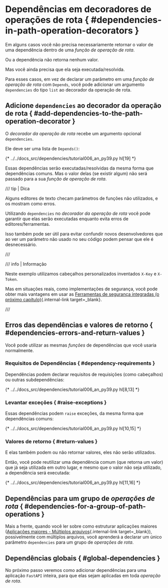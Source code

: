 # Dependências em decoradores de operações de rota { #dependencies-in-path-operation-decorators }

Em alguns casos você não precisa necessariamente retornar o valor de uma dependência dentro de uma *função de operação de rota*.

Ou a dependência não retorna nenhum valor.

Mas você ainda precisa que ela seja executada/resolvida.

Para esses casos, em vez de declarar um parâmetro em uma *função de operação de rota* com `Depends`, você pode adicionar um argumento `dependencies` do tipo `list` ao decorador da operação de rota.

## Adicione `dependencies` ao decorador da operação de rota { #add-dependencies-to-the-path-operation-decorator }

O *decorador da operação de rota* recebe um argumento opcional `dependencies`.

Ele deve ser uma lista de `Depends()`:

{* ../../docs_src/dependencies/tutorial006_an_py39.py hl[19] *}

Essas dependências serão executadas/resolvidas da mesma forma que dependências comuns. Mas o valor delas (se existir algum) não será passado para a sua *função de operação de rota*.

/// tip | Dica

Alguns editores de texto checam parâmetros de funções não utilizados, e os mostram como erros.

Utilizando `dependencies` no *decorador da operação de rota* você pode garantir que elas serão executadas enquanto evita erros de editores/ferramentas.

Isso também pode ser útil para evitar confundir novos desenvolvedores que ao ver um parâmetro não usado no seu código podem pensar que ele é desnecessário.

///

/// info | Informação

Neste exemplo utilizamos cabeçalhos personalizados inventados `X-Key` e `X-Token`.

Mas em situações reais, como implementações de segurança, você pode obter mais vantagens em usar as [Ferramentas de segurança integradas (o próximo capítulo)](../security/index.md){.internal-link target=_blank}.

///

## Erros das dependências e valores de retorno { #dependencies-errors-and-return-values }

Você pode utilizar as mesmas *funções* de dependências que você usaria normalmente.

### Requisitos de Dependências { #dependency-requirements }

Dependências podem declarar requisitos de requisições (como cabeçalhos) ou outras subdependências:

{* ../../docs_src/dependencies/tutorial006_an_py39.py hl[8,13] *}

### Levantar exceções { #raise-exceptions }

Essas dependências podem `raise` exceções, da mesma forma que dependências comuns:

{* ../../docs_src/dependencies/tutorial006_an_py39.py hl[10,15] *}

### Valores de retorno { #return-values }

E elas também podem ou não retornar valores, eles não serão utilizados.

Então, você pode reutilizar uma dependência comum (que retorna um valor) que já seja utilizada em outro lugar, e mesmo que o valor não seja utilizado, a dependência será executada:

{* ../../docs_src/dependencies/tutorial006_an_py39.py hl[11,16] *}

## Dependências para um grupo de *operações de rota* { #dependencies-for-a-group-of-path-operations }

Mais a frente, quando você ler sobre como estruturar aplicações maiores ([Aplicações maiores - Múltiplos arquivos](../../tutorial/bigger-applications.md){.internal-link target=_blank}), possivelmente com múltiplos arquivos, você aprenderá a declarar um único parâmetro `dependencies` para um grupo de *operações de rota*.

## Dependências globais { #global-dependencies }

No próximo passo veremos como adicionar dependências para uma aplicação `FastAPI` inteira, para que elas sejam aplicadas em toda *operação de rota*.
